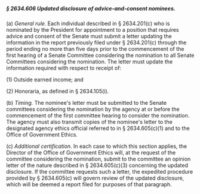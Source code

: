##### § 2634.606 Updated disclosure of advice-and-consent nominees. #####

(a) *General rule.* Each individual described in § 2634.201(c) who is nominated by the President for appointment to a position that requires advice and consent of the Senate must submit a letter updating the information in the report previously filed under § 2634.201(c) through the period ending no more than five days prior to the commencement of the first hearing of a Senate Committee considering the nomination to all Senate Committees considering the nomination. The letter must update the information required with respect to receipt of:

(1) Outside earned income; and

(2) Honoraria, as defined in § 2634.105(i).

(b) *Timing.* The nominee's letter must be submitted to the Senate committees considering the nomination by the agency at or before the commencement of the first committee hearing to consider the nomination. The agency must also transmit copies of the nominee's letter to the designated agency ethics official referred to in § 2634.605(c)(1) and to the Office of Government Ethics.

(c) *Additional certification.* In each case to which this section applies, the Director of the Office of Government Ethics will, at the request of the committee considering the nomination, submit to the committee an opinion letter of the nature described in § 2634.605(c)(3) concerning the updated disclosure. If the committee requests such a letter, the expedited procedure provided by § 2634.605(c) will govern review of the updated disclosure, which will be deemed a report filed for purposes of that paragraph.